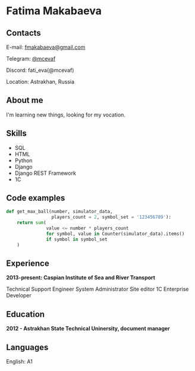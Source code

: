 # Fatima Makabaeva

## Contacts

E-mail: fmakabaeva@gmail.com

Telegram: [@mcevaf](https://t.me/mcevaf)

Discord: fati_eva(@mcevaf)

Location: Astrakhan, Russia

## About me
I'm learning new things, looking for my vocation.

## Skills

- SQL
- HTML
- Python
- Django 
- Django REST Framework
- 1C

## Code examples
```python
def get_max_ball(number, simulator_data,
                 players_count = 2, symbol_set = '123456789'):
    return sum(
               value <= number * players_count
               for symbol, value in Counter(simulator_data).items()
               if symbol in symbol_set
    )
```

## Experience

**2013-present: Caspian Institute of Sea and River Transport**

Technical Support Engineer
System Administrator
Site editor
1C Enterprise Developer

## Education

**2012 - Astrakhan State Technical Uninersity, document manager**

## Languages

English: A1
